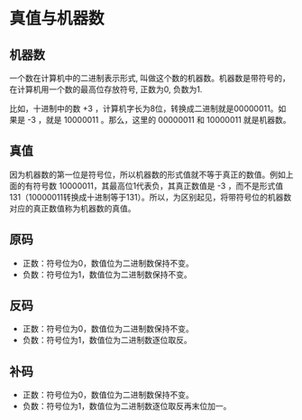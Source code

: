 # 真值与机器数

## 机器数

一个数在计算机中的二进制表示形式, 叫做这个数的机器数。机器数是带符号的，在计算机用一个数的最高位存放符号, 正数为0, 负数为1.

比如，十进制中的数 +3 ，计算机字长为8位，转换成二进制就是00000011。如果是 -3 ，就是 10000011 。那么，这里的 00000011 和 10000011 就是机器数。

## 真值

因为机器数的第一位是符号位，所以机器数的形式值就不等于真正的数值。例如上面的有符号数 10000011，其最高位1代表负，其真正数值是 -3 ，而不是形式值131（10000011转换成十进制等于131）。所以，为区别起见，将带符号位的机器数对应的真正数值称为机器数的真值。

## 原码

- 正数：符号位为0，数值位为二进制数保持不变。
- 负数：符号位为1，数值位为二进制数保持不变。

## 反码

- 正数：符号位为0，数值位为二进制数保持不变。
- 负数：符号位为1，数值位为二进制数逐位取反。

## 补码

- 正数：符号位为0，数值位为二进制数保持不变。
- 负数：符号位为1，数值位为二进制数逐位取反再末位加一。

